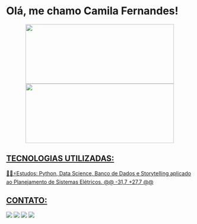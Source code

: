 # Olá, me chamo Camila Fernandes!

<div align="center">
  <a href="https://github.com/camilacopel">
  <img height="160em" width="400em" src="https://github-readme-stats.vercel.app/api?username=camilacopel&show_icons=true&theme=kacho_ga&include_all_commits=true&count_private=true"/>
  <img height="160em" width="400em" src="https://github-readme-stats.vercel.app/api/top-langs/?username=camilacopel&layout=compact&langs_count=7&theme=kacho_ga"/>
</div>

## TECNOLOGIAS UTILIZADAS:

👩‍💻⚡Estudos: Python, Data Science, Banco de Dados e Storytelling aplicado ao Planejamento de Sistemas Elétricos.
	@@ -31,7 +27,7 @@

## CONTATO:
<div> 
  <a href = "mailto:camila.lopes@copel.com"><img src="https://img.shields.io/badge/Gmail-D14836?style=for-the-badge&logo=gmail&logoColor=white" target="_blank"></a>
  <a href="https://www.linkedin.com/in/cfl525" target="_blank"><img src="https://img.shields.io/badge/-LinkedIn-%230077B5?style=for-the-badge&logo=linkedin&logoColor=white" target="_blank"></a> 
  <a href="https://www.linkedin.com/in/cfl525" target="_blank"><img src="https://img.shields.io/badge/Microsoft_Outlook-0078D4?style=for-the-badge&logo=microsoft-outlook&logoColor=white" target="_blank"></a>
  <a href="https://www.linkedin.com/in/cfl525" target="_blank"><img src="https://img.shields.io/badge/Microsoft_Teams-6264A7?style=for-the-badge&logo=microsoft-teams&logoColor=white" target="_blank"></a>

